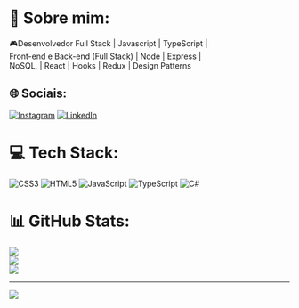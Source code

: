 # 💫 Sobre mim:
🎮Desenvolvedor Full Stack | Javascript | TypeScript |<br>Front-end e Back-end (Full Stack) | Node | Express |<br>NoSQL, | React | Hooks | Redux | Design Patterns


## 🌐 Sociais:
[![Instagram](https://img.shields.io/badge/Instagram-%23E4405F.svg?logo=Instagram&logoColor=white)](https://instagram.com/ranyel.cs) [![LinkedIn](https://img.shields.io/badge/LinkedIn-%230077B5.svg?logo=linkedin&logoColor=white)](https://linkedin.com/in/ranyel-cerracena) 

# 💻 Tech Stack:
![CSS3](https://img.shields.io/badge/css3-%231572B6.svg?style=for-the-badge&logo=css3&logoColor=white) ![HTML5](https://img.shields.io/badge/html5-%23E34F26.svg?style=for-the-badge&logo=html5&logoColor=white) ![JavaScript](https://img.shields.io/badge/javascript-%23323330.svg?style=for-the-badge&logo=javascript&logoColor=%23F7DF1E) ![TypeScript](https://img.shields.io/badge/typescript-%23007ACC.svg?style=for-the-badge&logo=typescript&logoColor=white) ![C#](https://img.shields.io/badge/redux-%23593d88.svg?style=for-the-badge&logo=redux&logoColor=white)
# 📊 GitHub Stats:
![](https://github-readme-stats.vercel.app/api?username=RanyelCerracena&theme=tokyonight&hide_border=true&include_all_commits=true&count_private=true)<br/>
![](https://github-readme-streak-stats.herokuapp.com/?user=RanyelCerracena&theme=tokyonight&hide_border=true)<br/>
![](https://github-readme-stats.vercel.app/api/top-langs/?username=RanyelCerracena&theme=tokyonight&hide_border=true&include_all_commits=true&count_private=true&layout=compact)

---
[![](https://visitcount.itsvg.in/api?id=RanyelCerracena&icon=0&color=0)](https://visitcount.itsvg.in)

<!-- Proudly created with GPRM ( https://gprm.itsvg.in ) -->
